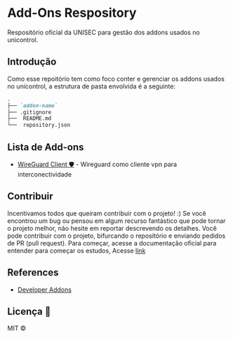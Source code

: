 # Add-Ons Respository

Respositório oficial da UNISEC para gestão dos addons usados no unicontrol.

## Introdução

Como esse repoitório tem como foco conter e gerenciar os addons usados no unicontrol, a estrutura de pasta envolvida é a seguinte:

```md
.
├── `addon-name`
├── .gitignore
├──  README.md 
└──  repository.json
```

## Lista de Add-ons

- [WireGuard Client 🛡](wireguard/README.md) - Wireguard como cliente vpn para interconectividade


## Contribuir

Incentivamos todos que queiram contribuir com o projeto! :)
Se você encontrou um bug ou pensou em algum recurso fantástico que pode tornar o projeto melhor, não hesite em reportar descrevendo os detalhes.
Você pode contribuir com o projeto, bifurcando o repositório e enviando pedidos de PR (pull request). 
Para começar, acesse a documentação oficial para entender para começar os estudos, Acesse [link](https://developers.home-assistant.io/docs/add-ons/configuration/)

## References

- [Developer Addons](https://developers.home-assistant.io/docs/add-ons/configuration/)

## Licença 📝

MIT © 

